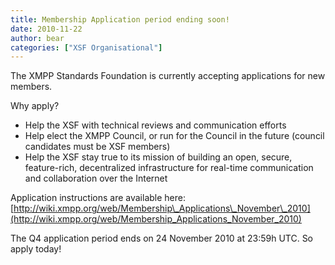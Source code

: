 ```yaml
---
title: Membership Application period ending soon!
date: 2010-11-22
author: bear
categories: ["XSF Organisational"]
---
```


The XMPP Standards Foundation is currently accepting applications for new members.

Why apply?

- Help the XSF with technical reviews and communication efforts  
- Help elect the XMPP Council, or run for the Council in the future (council candidates must be XSF members)
- Help the XSF stay true to its mission of building an open, secure, feature-rich, decentralized infrastructure for real-time communication and collaboration over the Internet

Application instructions are available here: [http://wiki.xmpp.org/web/Membership\_Applications\_November\_2010](http://wiki.xmpp.org/web/Membership_Applications_November_2010)

The Q4 application period ends on 24 November 2010 at 23:59h UTC. So apply today!
